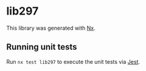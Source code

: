 # lib297

This library was generated with [Nx](https://nx.dev).


## Running unit tests

Run `nx test lib297` to execute the unit tests via [Jest](https://jestjs.io).


